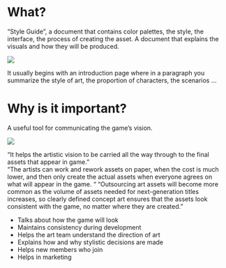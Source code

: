 # What?

“Style Guide”, a document that contains color palettes, the style, the interface, the process of creating the asset. A document that explains the visuals and how they will be produced.

![](https://i.pinimg.com/originals/3e/a3/6d/3ea36d159a75b9c0a72c1987b2912a08.jpg)

It usually begins with an introduction page where in a paragraph you summarize the style of art, the proportion of characters, the scenarios …

# Why is it important?

A useful tool for communicating the game’s vision.

![](https://images.squarespace-cdn.com/content/v1/56ef862bb6aa60018edfe157/1459333497872-OIZKC3ZQ3US9PF4G66GT/sean_keeton_bible_textures)

“It helps the artistic vision to be carried all the way through to the final assets that appear in game.”  
“The artists can work and rework assets on paper, when the cost is much lower, and then only create the actual assets when everyone agrees on what will appear in the game. “ 
“Outsourcing art assets will become more common as the volume of assets needed for next-generation titles increases, so clearly defined concept art ensures that the assets look consistent with the game, no matter where they are created.” 

- Talks about how the game will look
- Maintains consistency during development
- Helps the art team understand the direction of art
- Explains how and why stylistic decisions are made
- Helps new members who join
- Helps in marketing


